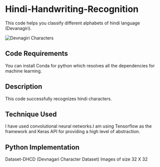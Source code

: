 # Hindi-Handwriting-Recognition

This code helps you classify different alphabets of hindi language (Devanagiri).

![Devnagiri Characters](https://miro.medium.com/max/980/1*dmZC4dCbLiVJiJb2Zpuiaw.png)

## **Code Requirements**

You can install Conda for python which resolves all the dependencies for machine learning.

## **Description**

This code successfully recognizes hindi characters.

## **Technique Used**

I have used convolutional neural networks.I am using Tensorflow as the framework and Keras API for providing a high level of abstraction.

## **Python Implementation**

Dataset-DHCD (Devnagari Character Dataset)
Images of size 32 X 32
